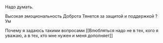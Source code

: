 Надо думать.

Высокая эмоциональность
Доброта
Тянется за защитой и поддержкой
? Ум


Почему я задаюсь такими вопросами [[Влюбляться надо не в тех, кого я уважаю, а в тех, кто мне нужен и меня дополняет]]